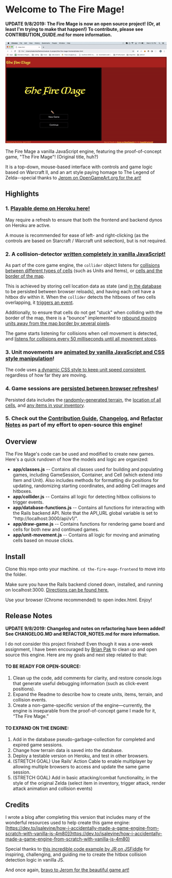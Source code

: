 # Welcome to The Fire Mage!

**UPDATE 9/8/2019: The Fire Mage is now an open source project! (Or, at least I'm trying to make that happen!) To contribute, please see CONTRIBUTION_GUIDE.md for more information.**

![gif of demo for The Fire Mage](https://raw.githubusercontent.com/isalevine/the-fire-mage-frontend/master/firemage-demo.gif)

The Fire Mage a vanilla JavaScript engine, featuring the proof-of-concept game, "The Fire Mage"! (Original title, huh?) 

It is a top-down, mouse-based interface with controls and game logic based on Warcraft II, and an art style paying homage to The Legend of Zelda--special thanks to [Jerom on OpenGameArt.org for the art!](https://opengameart.org/content/16x16-fantasy-tileset)

  
## Highlights
### 1. [Playable demo on Heroku here!](https://the-fire-mage.herokuapp.com/)
May require a refresh to ensure that both the frontend and backend dynos on Heroku are active.

A mouse is recommended for ease of left- and right-clicking (as the controls are based on Starcraft / Warcraft unit selection), but is not required.

### 2. A collision-detector [written completely in vanilla JavaScript!](https://github.com/isalevine/the-fire-mage-frontend/blob/46797f43fc221b7ba6cf32e61b98cfd73aa37123/app/collider.js)
As part of the core game engine, the `collider` object listens for [collisions between different types of cells](https://github.com/isalevine/the-fire-mage-frontend/blob/46797f43fc221b7ba6cf32e61b98cfd73aa37123/app/collider.js#L47) (such as Units and Items), or [cells and the border of the map](https://github.com/isalevine/the-fire-mage-frontend/blob/46797f43fc221b7ba6cf32e61b98cfd73aa37123/app/collider.js#L9).

This is achieved by storing cell location data as state (and [in the database](https://github.com/isalevine/the-fire-mage-frontend/blob/46797f43fc221b7ba6cf32e61b98cfd73aa37123/app/database-functions.js#L235) to be persisted between browser reloads), and having each cell have a hitbox div within it. When the `collider` detects the hitboxes of two cells overlapping, it [triggers an event](https://github.com/isalevine/the-fire-mage-frontend/blob/46797f43fc221b7ba6cf32e61b98cfd73aa37123/app/collider.js#L91).

Additionally, to ensure that cells do not get "stuck" when colliding with the border of the map, there is a "bounce" implemented to [rebound moving units away from the map border by several pixels](https://github.com/isalevine/the-fire-mage-frontend/blob/46797f43fc221b7ba6cf32e61b98cfd73aa37123/app/collider.js#L23).

The game starts listening for collisions when cell movement is detected, and [listens for collisions every 50 milliseconds until all movement stops](https://github.com/isalevine/the-fire-mage-frontend/blob/46797f43fc221b7ba6cf32e61b98cfd73aa37123/app/unit-movement.js#L47).

### 3. Unit movements are [animated by vanilla JavaScript and CSS style manipulation](https://github.com/isalevine/the-fire-mage-frontend/blob/46797f43fc221b7ba6cf32e61b98cfd73aa37123/app/unit-movement.js#L13)!
The code uses [a dynamic CSS style to keep unit speed consistent](https://github.com/isalevine/the-fire-mage-frontend/blob/46797f43fc221b7ba6cf32e61b98cfd73aa37123/app/unit-movement.js#L27), regardless of how far they are moving.

### 4. Game sessions are [persisted between browser refreshes](https://github.com/isalevine/the-fire-mage-frontend/blob/8c5e93a0492592dc2e40fa6a9a00be24aa410aa0/app/database-functions.js#L12)!
Persisted data includes the [randomly-generated terrain](https://github.com/isalevine/the-fire-mage-frontend/blob/8c5e93a0492592dc2e40fa6a9a00be24aa410aa0/app/database-functions.js#L148), the [location of all cells](https://github.com/isalevine/the-fire-mage-frontend/blob/8c5e93a0492592dc2e40fa6a9a00be24aa410aa0/app/database-functions.js#L191), and [any items in your inventory](https://github.com/isalevine/the-fire-mage-frontend/blob/8c5e93a0492592dc2e40fa6a9a00be24aa410aa0/app/database-functions.js#L208).

### 5. Check out the [Contribution Guide](https://github.com/isalevine/the-fire-mage-frontend/blob/master/CONTRIBUTION_GUIDE.md), [Changelog](https://github.com/isalevine/the-fire-mage-frontend/blob/master/CHANGELOG.md), and [Refactor Notes](https://github.com/isalevine/the-fire-mage-frontend/blob/master/REFACTOR_NOTES.md) as part of my effort to open-source this engine!
  

## Overview
The Fire Mage's code can be used and modified to create new games. Here's a quick rundown of how the models and logic are organized:

* **app/classes.js** -- Contains all classes used for building and populating games, including GameSession, Container, and Cell (which extend into Item and Unit). Also includes methods for formatting div positions for updating, randomizing starting coordinates, and adding Cell images and hitboxes. 
* **app/collider.js** -- Contains all logic for detecting hitbox collisions to trigger events.
* **app/database-functions.js** -- Contains all functions for interacting with the Rails backend API. Note that the API_URL global variable is set to "http://localhost:3000/api/v1/".
* **app/draw-game.js** -- Contains functions for rendering game board and cells for both new and continued games.
* **app/unit-movement.js** -- Contains all logic for moving and animating cells based on mouse clicks.
  
  
## Install
Clone this repo onto your machine. ```cd the-fire-mage-frontend``` to move into the folder.

Make sure you have the Rails backend cloned down, installed, and running on localhost:3000. [Directions can be found here.](https://github.com/isalevine/the-fire-mage-backend)

Use your browser (Chrome recommended) to open index.html. Enjoy!


## Release Notes

**UPDATE 9/8/2019: Changelog and notes on refactoring have been added! See CHANGELOG.MD and REFACTOR_NOTES.md for more information.**

I do not consider this project finished! Even though it was a one-week assignment, I have been encouraged by  [Brian Pak](https://dev.to/bouhm)  to clean up and open source this engine. Here are my goals and next step related to that:

#### TO BE READY FOR OPEN-SOURCE:

1.  Clean up the code, add comments for clarity, and restore console.logs that generate useful debugging information (such as click-event positions).
2.  Expand the Readme to describe how to create units, items, terrain, and collision events.
3.  Create a non-game-specific version of the engine—currently, the engine is inseparable from the proof-of-concept game I made for it, “The Fire Mage.”

#### TO EXPAND ON THE ENGINE:

1.  Add in the database pseudo-garbage-collection for completed and expired game sessions.
2.  Change how terrain data is saved into the database.
3.  Deploy a testable version on Heroku, and test in other browsers.
4.  (STRETCH GOAL) Use Rails’ Action Cable to enable multiplayer by allowing multiple browsers to access and update the same game session.
5.  (STRETCH GOAL) Add in basic attacking/combat functionality, in the style of the original Zelda (select item in inventory, trigger attack, render attack animation and collision events)

## Credits

I wrote a blog after completing this version that includes many of the wonderful resources used to help create this game engine: [https://dev.to/isalevine/how-i-accidentally-made-a-game-engine-from-scratch-with-vanilla-js-4m80](https://dev.to/isalevine/how-i-accidentally-made-a-game-engine-from-scratch-with-vanilla-js-4m80)

Special thanks to [this incredible code example by JR on JSFiddle](https://jsfiddle.net/jlr7245/217jrozd/3/) for inspiring, challenging, and guiding me to create the hitbox collision detection logic in vanilla JS.

And once again, [bravo to Jerom for the beautiful game art!](https://opengameart.org/content/16x16-fantasy-tileset)